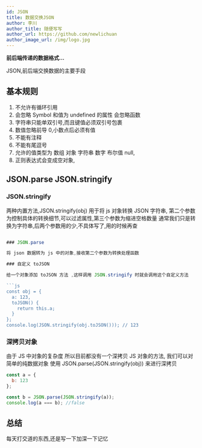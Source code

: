 ```yaml
---
id: JSON
title: 数据交换JSON
author: 李川
author_title: 随便写写
author_url: https://github.com/newlichuan
author_image_url: /img/logo.jpg
---
```


**前后端传递的数据格式...**

<!--truncate-->

JSON,前后端交换数据的主要手段

## 基本规则

1. 不允许有循环引用
2. 会忽略 Symbol 和值为 undefined 的属性 会忽略函数
3. 字符串只能单双引号,而且键值必须双引号包裹
4. 数值忽略前导 0,小数点后必须有值
5. 不能有注释
6. 不能有尾逗号
7. 允许的值类型为 数组 对象 字符串 数字 布尔值 null,
8. 正则表达式会变成空对象,

## JSON.parse JSON.stringify

### JSON.stringify

两种内置方法,JSON.stringify(obj) 用于将 js 对象转换 JSON 字符串,
第二个参数为控制具体的转换细节,可以过滤属性,第三个参数为缩进空格数量
通常我们只是转换为字符串,后两个参数用的少,不具体写了,用的时候再查

````js

### JSON.parse

将 json 数据转为 js 中的对象,接收第二个参数为转换处理函数

### 自定义 toJSON

给一个对象添加 toJSON 方法 ,这样调用 JSON.stringify 时就会调用这个自定义方法

```js
const obj = {
  a: 123,
  toJSON() {
    return this.a;
  }
};
console.log(JSON.stringify(obj.toJSON())); // 123
````

### 深拷贝对象

由于 JS 中对象的复杂度 所以目前都没有一个深拷贝 JS 对象的方法,
我们可以对简单的纯数据对象 使用 JSON.parse(JSON.stringify(obj))
来进行深拷贝

```js
const a = {
  b: 123
};

const b = JSON.parse(JSON.stringify(a));
console.log(a === b); //false
```

## 总结

每天打交道的东西,还是写一下加深一下记忆
